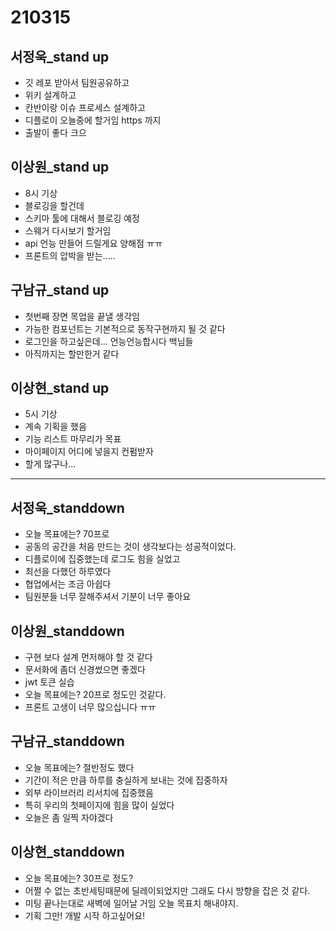 # 210315

## 서정욱_stand up

- 깃 레포 받아서 팀원공유하고
- 위키 설계하고
- 칸반이랑 이슈 프로세스 설계하고
- 디플로이 오늘중에 할거임 https 까지
- 출발이 좋다 크으

## 이상원_stand up

- 8시 기상
- 블로깅을 할건데
- 스키마 툴에 대해서 블로깅 예정
- 스웨거 다시보기 할거임
- api 언능 만들어 드릴게요 양해점 ㅠㅠ
- 프론트의 압박을 받는.....

## 구남규_stand up

- 첫번째 장면 목업을 끝낼 생각임
- 가능한 컴포넌트는 기본적으로 동작구현까지 될 것 같다
- 로그인을 하고싶은데... 언능언능합시다 백님들
- 아직까지는 할만한거 같다

## 이상현_stand up

- 5시 기상
- 계속 기획을 했음
- 기능 리스트 마무리가 목표
- 마이페이지 어디에 넣을지 컨펌받자
- 할게 많구나...

---

## 서정욱_standdown

- 오늘 목표에는? 70프로
- 공동의 공간을 처음 만드는 것이 생각보다는 성공적이었다.
- 디플로이에 집중했는데 로그도 힘을 실었고
- 최선을 다했던 하루였다
- 협업에서는 조금 아쉽다
- 팀원분들 너무 잘해주셔서 기분이 너무 좋아요

## 이상원_standdown

- 구현 보다 설계 먼저해야 할 것 같다
- 문서화에 좀더 신경썼으면 좋겠다
- jwt 토큰 실습
- 오늘 목표에는? 20프로 정도인 것같다.
- 프론트 고생이 너무 많으십니다 ㅠㅠ

## 구남규_standdown

- 오늘 목표에는? 절반정도 했다
- 기간이 적은 만큼 하루를 충실하게 보내는 것에 집중하자
- 외부 라이브러리 리서치에 집중했음
- 특히 우리의 첫페이지에 힘을 많이 실었다
- 오늘은 좀 일찍 자야겠다

## 이상현_standdown

- 오늘 목표에는? 30프로 정도?
- 어쩔 수 없는 초반세팅때문에 딜레이되었지만 그래도 다시 방향을 잡은 것 같다.
- 미팅 끝나는대로 새벽에 일어날 거임 오늘 목표치 해내야지.
- 기획 그만! 개발 시작 하고싶어요!
